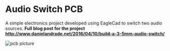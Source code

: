 # Audio Switch PCB 

A simple electronics project developed using EagleCad to switch two audio sources.
**Full blog post for the project http://www.danielandrade.net/2016/04/10/build-a-3-5mm-audio-switch/**


![pcb picture](https://github.com/dansku/audio_switch/blob/master/images/audio_mux_01.jpg?raw=true)
